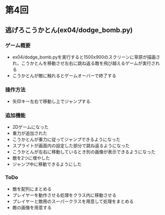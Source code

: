 # 第4回
## 逃げろこうかとん(ex04/dodge_bomb.py)
### ゲーム概要
- ex04/dodge_bomb.pyを実行すると1500x900のスクリーンに草原が描画され，こうかとんを移動させ左右に跳ね返る敵を飛び越えるゲームが実行される
- こうかとんが敵に触れるとゲームオーバーで終了する
### 操作方法
- 矢印キー左右で移動し上でジャンプする.
### 追加機能
- 2Dゲームになった
- 重力が追加された
- こうかとんが重力に従ってジャンプできるようになった
- スプライトが画面内の設定した部分で跳ね返るようになった
- こうかとんが左右に移動しているとき別の画像が表示できるようになった
- 敵を2つに増やした
- ジャンプ中に移動できるようにした

### ToDo
- 敵を配列にまとめる
- プレイヤーを動作させる処理をクラス内に移動させる
- プレイヤーと敵用のスーパークラスを用意して処理をまとめる
- 敵の画像を用意する
